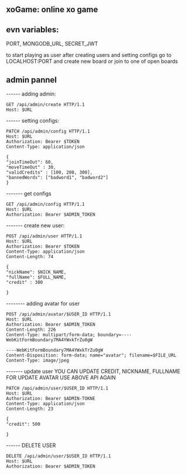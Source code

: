 ## xoGame: online xo game

## evn variables:

PORT,
MONGODB_URL,
SECRET_JWT

to start playing as user after creating users and setting configs go to LOCALHOST:PORT and create new board or join to one of open boards

## admin pannel

------ adding admin:

```
GET /api/admin/create HTTP/1.1
Host: $URL
```

------ setting configs:

```
PATCH /api/admin/config HTTP/1.1
Host: $URL
Authorization: Bearer $TOKEN
Content-Type: application/json

{
"joinTimeOut": 60,
"moveTimeOut" : 30,
"validCredits" : [100, 200, 300],
"bannedWords": ["badword1", "badword2"]
}
```

------- get configs

```
GET /api/admin/config HTTP/1.1
Host: $URL
Authorization: Bearer $ADMIN_TOKEN

```

------- create new user:

```
POST /api/admin/user HTTP/1.1
Host: $URL
Authorization: Bearer $TOKEN
Content-Type: application/json
Content-Length: 74

{
"nickName": $NICK_NAME,
"fullName": $FULL_NAME,
"credit" : 300

}
```

-------- adding avatar for user

```
POST /api/admin/avatar/$USER_ID HTTP/1.1
Host: $URL
Authorization: Bearer $ADMIN_TOKEN
Content-Length: 226
Content-Type: multipart/form-data; boundary=----WebKitFormBoundary7MA4YWxkTrZu0gW

----WebKitFormBoundary7MA4YWxkTrZu0gW
Content-Disposition: form-data; name="avatar"; filename=$FILE_URL
Content-Type: image/jpeg
```

------- update user
YOU CAN UPDATE CREDIT, NICKNAME, FULLNAME
FOR UPDATE AVATAR USE ABOVE API AGAIN

```
PATCH /api/admin/user/$USER_ID HTTP/1.1
Host: $URL
Authorization: Bearer $ADMIN-TOKNE
Content-Type: application/json
Content-Length: 23

{
"credit": 500

}
```

------ DELETE USER

```
DELETE /api/admin/user/$USER_ID HTTP/1.1
Host: $URL
Authorization: Bearer $ADMIN_TOKEN

```
